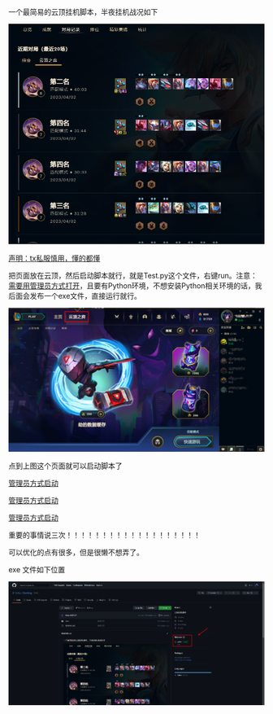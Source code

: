 一个最简易的云顶挂机脚本，半夜挂机战况如下

![](main/img/001.png)

<u>声明：tx私服慎用，懂的都懂</u>



把页面放在云顶，然后启动脚本就行，就是Test.py这个文件，右键run。注意：<u>需要用管理员方式打开</u>，且要有Python环境，不想安装Python相关环境的话，我后面会发布一个exe文件，直接运行就行。

![](main/img/002.png)

点到上图这个页面就可以启动脚本了

<u>管理员方式启动</u>

<u>管理员方式启动</u>

<u>管理员方式启动</u>

重要的事情说三次！！！！！！！！！！！！！！！！！！！



可以优化的点有很多，但是很懒不想弄了。

exe 文件如下位置

![](main/img/003.png)





